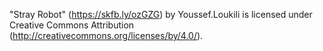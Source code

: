 "Stray Robot" (https://skfb.ly/ozGZG) by Youssef.Loukili is licensed under Creative Commons Attribution (http://creativecommons.org/licenses/by/4.0/).